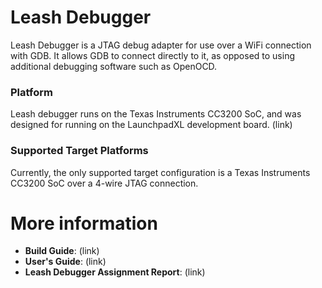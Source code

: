 # Leash Debugger

Leash Debugger is a JTAG debug adapter for use over a WiFi connection with GDB. It allows GDB to connect directly to it, as opposed to using additional debugging software such as OpenOCD.

### Platform

Leash debugger runs on the Texas Instruments CC3200 SoC, and was designed for running on the LaunchpadXL development board. (link)

### Supported Target Platforms

Currently, the only supported target configuration is a Texas Instruments CC3200 SoC over a 4-wire JTAG connection.

# More information

* **Build Guide**: (link)
* **User's Guide**: (link)
* **Leash Debugger Assignment Report**: (link)



